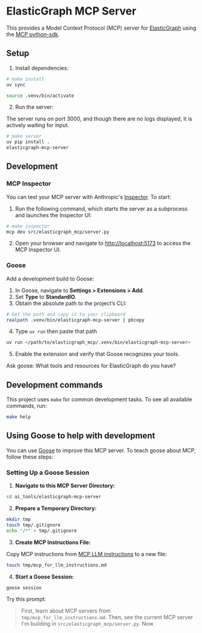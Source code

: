 # ElasticGraph MCP Server

This provides a Model Context Protocol (MCP) server for [ElasticGraph](https://block.github.io/elasticgraph/) using the [MCP python-sdk](https://github.com/modelcontextprotocol/python-sdk).

## Setup

1. Install dependencies:

```bash
# make install
uv sync

source .venv/bin/activate
```

2. Run the server:

The server runs on port 3000, and though there are no logs displayed, it is actively waiting for input.

```bash
# make server
uv pip install .
elasticgraph-mcp-server
```

## Development

### MCP Inspector

You can test your MCP server with Anthropic's [Inspector](https://modelcontextprotocol.io/docs/tools/inspector). To start:

1. Run the following command, which starts the server as a subprocess and launches the Inspector UI:

```bash
# make inspector
mcp dev src/elasticgraph_mcp/server.py
```

2. Open your browser and navigate to [http://localhost:5173](http://localhost:5173) to access the MCP Inspector UI.

### Goose

Add a development build to Goose:

1. In Goose, navigate to **Settings > Extensions > Add**.
2. Set **Type** to **StandardIO**.
3. Obtain the absolute path to the project’s CLI:

```bash
# Get the path and copy it to your clipboard
realpath .venv/bin/elasticgraph-mcp-server | pbcopy
```

4. Type `uv run` then paste that path

```bash
uv run </path/to/elasticgraph_mcp/.venv/bin/elasticgraph-mcp-server>
```

5. Enable the extension and verify that Goose recognizes your tools.

Ask goose: What tools and resources for ElasticGraph do you have?


## Development commands

This project uses `make` for common development tasks. To see all available commands, run:

```bash
make help
```

## Using Goose to help with development

You can use [Goose](https://block.github.io/goose/) to improve this MCP server. To teach goose about MCP, follow these steps:

### Setting Up a Goose Session

1. **Navigate to this MCP Server Directory:**

```bash
cd ai_tools/elasticgraph-mcp-server
```

2. **Prepare a Temporary Directory:**

```bash
mkdir tmp
touch tmp/.gitignore
echo "/*" > tmp/.gitignore
```

3. **Create MCP Instructions File:**

Copy MCP instructions from [MCP LLM instructions](https://modelcontextprotocol.io/llms-full.txt) to a new file:

```bash
touch tmp/mcp_for_llm_instructions.md
```

4. **Start a Goose Session:**

```bash
goose session
```

Try this prompt:
> First, learn about MCP servers from `tmp/mcp_for_llm_instructions.md`. Then, see the current MCP server I'm building in `src/elasticgraph_mcp/server.py`. Now <specify your changes>
